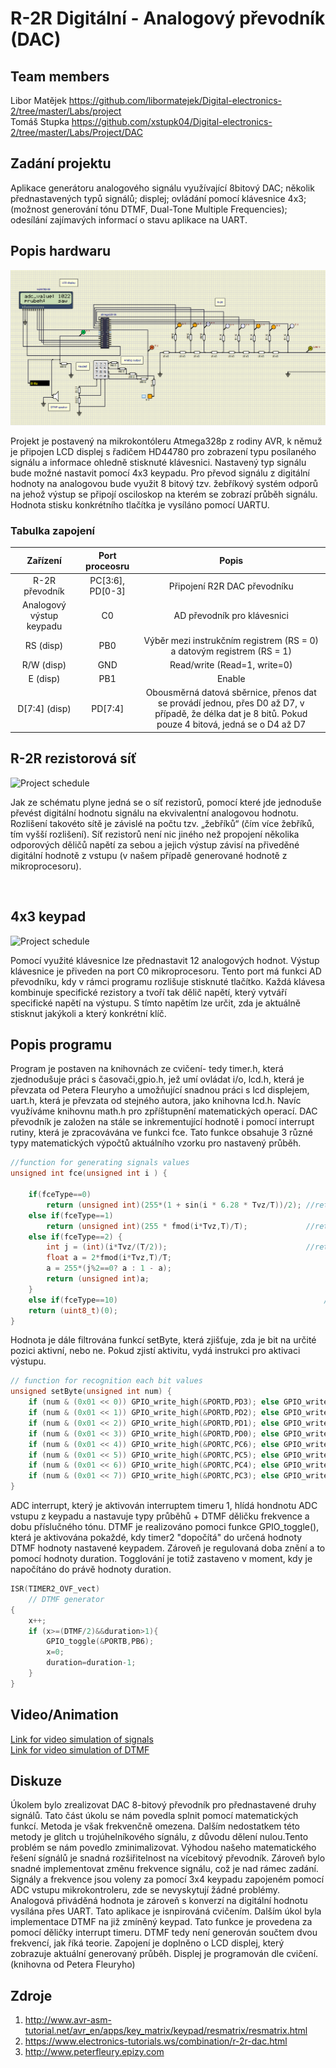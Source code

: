 # R-2R  Digitální - Analogový převodník (DAC)

## Team members
Libor Matějek https://github.com/libormatejek/Digital-electronics-2/tree/master/Labs/project  
Tomáš Stupka https://github.com/xstupk04/Digital-electronics-2/tree/master/Labs/Project/DAC

## Zadání projektu
Aplikace generátoru analogového signálu využívající 8bitový DAC; několik přednastavených typů signálů; displej; ovládání pomocí klávesnice 4x3; (možnost generování tónu DTMF, Dual-Tone Multiple Frequencies); odesílání zajímavých informací o stavu aplikace na UART.



## Popis hardwaru
![Project schedule](https://github.com/libormatejek/Digital-electronics-2/blob/master/Labs/project/Images/schema.png?raw=true)

Projekt je postavený na mikrokontóleru Atmega328p z rodiny AVR, k němuž je připojen LCD displej s řadičem HD44780 pro zobrazení typu posílaného signálu a informace ohledně stisknuté klávesnici. Nastavený typ signálu bude možné nastavit pomocí 4x3 keypadu. Pro převod signálu z digitální hodnoty na analogovou bude využit 8 bitový tzv. žebříkový systém odporů na jehož výstup se připojí osciloskop na kterém se zobrazí průběh signálu. Hodnota stisku konkrétního tlačítka je vysíláno pomocí UARTU.

### Tabulka zapojení

   | **Zařízení** | **Port proceosru** | **Popis** |
   | :-: | :-: | :-: |
   | R-2R převodník         | PC[3:6], PD[0-3] | Připojení R2R DAC převodníku |
   |Analogový výstup keypadu|  C0              | AD převodník pro klávesnici  |
   | RS (disp)              |  PB0             | Výběr mezi instrukčním registrem (RS = 0) a datovým registrem (RS = 1) |
   | R/W (disp)             |  GND             | Read/write (Read=1, write=0) |
   | E (disp)               |  PB1             | Enable |
   |D[7:4] (disp)           |  PD[7:4]         | Obousměrná datová sběrnice, přenos dat se provádí jednou, přes D0 až D7, v případě, že délka dat je 8 bitů. Pokud pouze 4 bitová, jedná se o D4 až D7|

## R-2R rezistorová síť 
![Project schedule](https://user-images.githubusercontent.com/60606149/101371125-afcd5f80-38aa-11eb-9f3b-5953b6983c53.png)

Jak ze schématu plyne jedná se o síť rezistorů, pomocí které jde jednoduše převést digitální hodnotu signálu na ekvivalentní analogovou hodnotu. Rozlišení takovéto sítě je závislé na počtu tzv. „žebříků“ (čím více žebříků, tím vyšší rozlišení). Síť rezistorů není nic jiného než propojení několika odporových děličů napětí za sebou a jejich výstup závisí na přiveděné digitální hodnotě z vstupu (v našem případě generované hodnotě z mikroprocesoru). 

&nbsp;
&nbsp;
&nbsp;
## 4x3 keypad
![Project schedule](https://user-images.githubusercontent.com/60606149/101371116-ae9c3280-38aa-11eb-82f0-7d82470d5ae3.png)

Pomocí využité klávesnice lze přednastavit 12 analogových hodnot. Výstup klávesnice je přiveden na port C0 mikroprocesoru. Tento port má funkci AD převodníku, kdy v rámci programu rozlišuje stisknuté tlačítko. Každá klávesa kombinuje specifické rezistory a tvoří tak dělič napětí, který vytváří specifické napětí na výstupu. S tímto napětím lze určit, zda je aktuálně stisknut jakýkoli a který konkrétní klíč. 

## Popis programu
Program je postaven na knihovnách ze cvičení- tedy timer.h, která zjednodušuje práci s časovači,gpio.h, jež umí ovládat i/o, lcd.h, která je převzata od Petera Fleuryho
a umožňující snadnou práci s lcd displejem, uart.h, která je převzata od stejného autora, jako knihovna lcd.h. Navíc využíváme knihovnu math.h pro zpříštupnění matematických operací.
DAC převodník je založen na stále se inkrementující hodnotě i pomocí interrupt rutiny, která je zpracovávána ve funkci fce. Tato funkce obsahuje 3 různé typy matematických výpočtů aktuálního vzorku pro nastavený průběh.
	
```C
//function for generating signals values
unsigned int fce(unsigned int i ) {
	
	if(fceType==0) 
		return (unsigned int)(255*(1 + sin(i * 6.28 * Tvz/T))/2); //returns sin values
	else if(fceType==1)
		return (unsigned int)(255 * fmod(i*Tvz,T)/T);             //returns saw values
	else if(fceType==2) {					            
		int j = (int)(i*Tvz/(T/2));                               //returns triangle values
		float a = 2*fmod(i*Tvz,T)/T; 
		a = 255*(j%2==0? a : 1 - a);   
		return (unsigned int)a;	
	}
	else if(fceType==10)                                              //stops signal generating
	return (uint8_t)(0);
}
```

Hodnota je dále filtrována funkcí setByte, která zjišťuje, zda je bit na určité pozici aktivní, nebo ne. Pokud zjistí aktivitu, vydá instrukci pro aktivaci výstupu.
```C
// function for recognition each bit values
unsigned setByte(unsigned int num) {
	if (num & (0x01 << 0)) GPIO_write_high(&PORTD,PD3); else GPIO_write_low(&PORTD,PD3);
	if (num & (0x01 << 1)) GPIO_write_high(&PORTD,PD2); else GPIO_write_low(&PORTD,PD2);
	if (num & (0x01 << 2)) GPIO_write_high(&PORTD,PD1); else GPIO_write_low(&PORTD,PD1);
	if (num & (0x01 << 3)) GPIO_write_high(&PORTD,PD0); else GPIO_write_low(&PORTD,PD0);
	if (num & (0x01 << 4)) GPIO_write_high(&PORTC,PC6); else GPIO_write_low(&PORTC,PC6);
	if (num & (0x01 << 5)) GPIO_write_high(&PORTC,PC5); else GPIO_write_low(&PORTC,PC5);
	if (num & (0x01 << 6)) GPIO_write_high(&PORTC,PC4); else GPIO_write_low(&PORTC,PC4);
	if (num & (0x01 << 7)) GPIO_write_high(&PORTC,PC3); else GPIO_write_low(&PORTC,PC3);		
}
```


ADC interrupt, který je aktivován interruptem timeru 1, hlídá hondnotu ADC vstupu z keypadu a nastavuje typy průběhů + DTMF děličku frekvence a dobu příslučného tónu. 
DTMF je realizováno pomoci funkce GPIO_toggle(), která je aktivována pokaždé, kdy timer2 "dopočítá" do určená hodnoty DTMF hodnoty nastavené keypadem. Zároveň je regulovaná doba znění a to pomocí hodnoty duration. Togglování je totiž zastaveno v moment, kdy je napočítáno do právě hodnoty duration.

```C
ISR(TIMER2_OVF_vect)
	// DTMF generator
{ 
	x++;
	if (x>=(DTMF/2)&&duration>1){
		GPIO_toggle(&PORTB,PB6);
		x=0;
		duration=duration-1;
	}
}
```



## Video/Animation
 [Link for video simulation of signals](https://drive.google.com/file/d/1RberoMPwAhWS-ku1HDwhC8BtC2yYz-i1/view?usp=sharing)  
 [Link for video simulation of DTMF](https://drive.google.com/file/d/11BdKEo6V2hNEbUpJ4fsnwTo4pGqHie2j/view?usp=sharing)
 
 ## Diskuze
Úkolem bylo zrealizovat DAC 8-bitový převodník pro přednastavené druhy signálů. Tato část úkolu se nám povedla splnit pomocí matematických funkcí. Metoda je však frekvenčně omezena. Dalším nedostatkem této metody je glitch u trojúhelníkového sígnálu, z důvodu dělení nulou.Tento problém se nám povedlo zminimalizovat.
Výhodou našeho matematického řešení sígnálů je snadná rozšiřitelnost na vícebitový převodník. Zároveň bylo snadné implementovat změnu frekvence signálu, což je nad rámec zadání.   
Signály a frekvence jsou voleny za pomocí 3x4 keypadu zapojeném pomocí ADC vstupu mikrokontroleru, zde se nevyskytují žádné problémy. Analogová přiváděná hodnota je zároveň s konverzí na digitální hodnotu vysílána přes UART. Tato aplikace je isnpirováná cvičením. 
Dalším úkol byla implementace DTMF na již zmíněný keypad. Tato funkce je provedena za pomocí děličky interrupt timeru. DTMF tedy není generován součtem dvou frekvencí, jak říká teorie.
Zapojení je doplněno o LCD displej, který zobrazuje aktuální generovaný průběh. Displej je programován dle cvičení.(knihovna od Petera Fleuryho)  


 
## Zdroje
1. http://www.avr-asm-tutorial.net/avr_en/apps/key_matrix/keypad/resmatrix/resmatrix.html
2. https://www.electronics-tutorials.ws/combination/r-2r-dac.html
3. http://www.peterfleury.epizy.com
